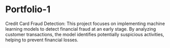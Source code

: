 # Portfolio-1
Credit Card Fraud Detection: This project focuses on implementing machine learning models to detect financial fraud at an early stage. By analyzing customer transactions, the model identifies potentially suspicious activities, helping to prevent financial losses.
